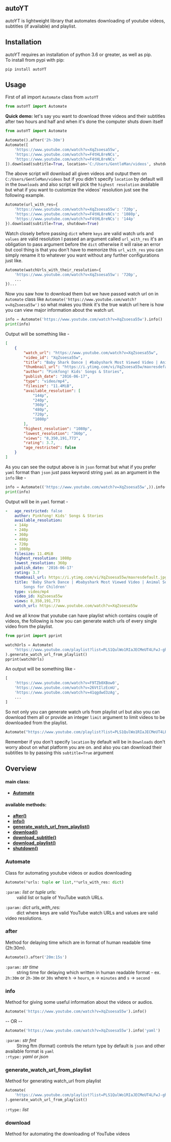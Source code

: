 ## autoYT
autoYT is lightweight library that automates downloading of youtube videos, subtitles (if available) and playlist.

## Installation
autoYT requires an installation of python 3.6 or greater, as well as pip. <br>
To install from pypi with pip:
```
pip install autoYT
```

## Usage
First of all import `Automate` class from `autoYT`

```python
from autoYT import Automate
```
**Quick demo:** let's say you want to download three videos and their subtitles after two hours and half and when it's done the computer shuts down itself
```python
from autoYT import Automate

Automate().after('2h-30m')
Automate([
	'https://www.youtube.com/watch?v=XqZsoesa55w',
	'https://www.youtube.com/watch?v=F4tHL8reNCs',
	'https://www.youtube.com/watch?v=F4tHL8reNCs'
]).download(subtitle=True, location='C:/Users/GentleMan/videos', shutdown=True)
```
The above script will download all given videos and output them on `C:/Users/GentleMan/videos` but if you didn't specify `location` by default will in the `Downloads` and also script will pick the `highest resolution` available
but what if you want to customize the videos' resolution just see the following example.

```python
Automate(url_with_res={
	'https://www.youtube.com/watch?v=XqZsoesa55w': '720p',
	'https://www.youtube.com/watch?v=F4tHL8reNCs': '1080p',
	'https://www.youtube.com/watch?v=F4tHL8reNCs': '144p'
}).download(subtitle=True, shutdown=True)
```
Watch closely before passing `dict` where `keys` are valid watch urls and `values` are valid resolution I passed an argument called `url_with_res` it's an obligation to pass argument before the `dict` otherwise it will raise an error but cool thing is that you don't have to memorize this `url_with_res` you can simply rename it to whatever you want without any further configurations just like.
```python
Automate(watchUrls_with_their_resolution={
    'https://www.youtube.com/watch?v=XqZsoesa55w': '720p',
    ...
})...

```
Now you saw how to download them but we have passed watch url on in `Automate` class like `Automate('https://www.youtube.com/watch?v=XqZsoesa55w')` so what makes you think it's the true watch url
here is how you can view major information about the watch url.
```python
info = Automate('https://www.youtube.com/watch?v=XqZsoesa55w').info()
print(info)
```
Output will be something like - 

```json
[
    {
        "watch_url": "https://www.youtube.com/watch?v=XqZsoesa55w",
        "video_id": "XqZsoesa55w",
        "title": "Baby Shark Dance | #babyshark Most Viewed Video | Animal Songs | PINKFONG Songs for Children",
        "thumbnail_url": "https://i.ytimg.com/vi/XqZsoesa55w/maxresdefault.jpg",
        "author": "Pinkfong! Kids' Songs & Stories",
        "publish_date": "2016-06-17",
        "type": "video/mp4",
        "filesize": "11.4MiB",
        "available_resolution": [
            "144p",
            "240p",
            "360p",
            "480p",
            "720p",
            "1080p"
        ],
        "highest_resolution": "1080p",
        "lowest_resolution": "360p",
        "views": "8,350,191,773",
        "rating": 3.7,
        "age_restricted": false
    }
]
```
As you can see the output above is in `json` format but what if you prefer `yaml` format than `json` just pass keyword string `yaml` as an argument in the `info` like -

```python
info = Automate(('https://www.youtube.com/watch?v=XqZsoesa55w',)).info('yaml')
print(info)
```
Output will be in `yaml` format -

```yaml
-   age_restricted: false
    author: Pinkfong! Kids' Songs & Stories
    available_resolution:
    - 144p
    - 240p
    - 360p
    - 480p
    - 720p
    - 1080p
    filesize: 11.4MiB
    highest_resolution: 1080p
    lowest_resolution: 360p
    publish_date: '2016-06-17'
    rating: 3.7
    thumbnail_url: https://i.ytimg.com/vi/XqZsoesa55w/maxresdefault.jpg
    title: 'Baby Shark Dance | #babyshark Most Viewed Video | Animal Songs | PINKFONG
        Songs for Children'
    type: video/mp4
    video_id: XqZsoesa55w
    views: 8,350,191,773
    watch_url: https://www.youtube.com/watch?v=XqZsoesa55w


```
And we all know that youtube can have playlist which contains couple of videos, the following is how you can generate watch urls of every single video from the playlist.

```python
from pprint import pprint

watchUrls = Automate(
    "https://www.youtube.com/playlist?list=PLS1QulWo1RIaJECMeUT4LFwJ-ghgoSH6n"
).generate_watch_url_from_playlist()
pprint(watchUrls)
```
An output will be something like -
```python
[
    'https://www.youtube.com/watch?v=F9TZb0XBow0',
    'https://www.youtube.com/watch?v=26VtIlzEcmU',
    'https://www.youtube.com/watch?v=41qgdwd3zAg',
    ...
]
```

So not only you can generate watch urls from playlist url but also you can download them all or provide an integer `limit` argument to limit videos to be downloaded from the playlist.

```python
Automate("https://www.youtube.com/playlist?list=PLS1QulWo1RIaJECMeUT4LFwJ-ghgoSH6n").download_playlist(limit=10)
```
Remember if you don't specify `location` by default will be in `Downloads` don't worry about on what platform you are on. and also you can download their subtitles to by passing this `subtitle=True` argument

## Overview
#### main class:
- **[Automate](#automate)**

#### available methods:
- **[after()](#after)**
- **[info()](#info)**
- **[generate_watch_url_from_playlist()](#generate_watch_url_from_playlist)**
- **[download()](#download)**
- **[download_subtitle()](#download_subtitle)**
- **[download_playlist()](#download_playlist)**
- **[shutdown()](#shutdown)**

### Automate
Class for automating youtube videos or audios downloading
```python
Automate(*urls: tuple or list,**urls_with_res: dict)
```
`:param:` *list or tuple urls:*<br>
&nbsp;&nbsp;&nbsp;&nbsp;&nbsp;&nbsp;&nbsp;&nbsp; valid list or tuple of YouTube watch URLs.

`:param:` *dict urls_with_res:*<br>
&nbsp;&nbsp;&nbsp;&nbsp;&nbsp;&nbsp;&nbsp;&nbsp; dict where keys are valid YouTube watch URLs and values are valid video resolutions.

### after
Method for delaying time which are in format of human readable time (2h:30m).
```python
Automate().after('20m:15s')
```
`:param:` *str time*<br>
&nbsp;&nbsp;&nbsp;&nbsp;&nbsp;&nbsp;&nbsp;&nbsp; string time for delaying which written in human readable format - ex.
`2h:30m` or `2h-30m` or `30s` where `h` -> `hours`, `m` -> `minutes` and `s` -> `second`

### info 
Method for giving some useful information about the videos or audios.
```python
Automate('https://www.youtube.com/watch?v=XqZsoesa55w').info()
```
-- OR --
```python
Automate('https://www.youtube.com/watch?v=XqZsoesa55w').info('yaml')
```
`:param:` *str fmt*<br>
&nbsp;&nbsp;&nbsp;&nbsp;&nbsp;&nbsp;&nbsp;&nbsp; String ftm (format) controls the return type by default is `json` and other available format is `yaml`<br>
`:rtype:` *yaml or json*

### generate_watch_url_from_playlist
Method for generating watch_url from playlist <br>

```python
Automate(
    'https://www.youtube.com/playlist?list=PLS1QulWo1RIaJECMeUT4LFwJ-ghgoSH6n'
).generate_watch_url_from_playlist()
```
`:rtype:` *list*
### download
Method for automating the downloading of YouTube videos
```

```